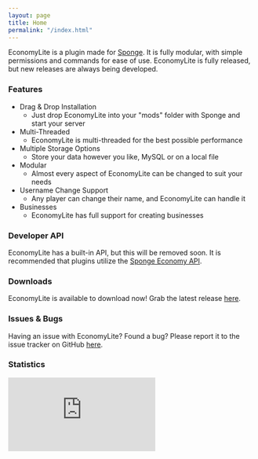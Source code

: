 ```yaml
---
layout: page
title: Home
permalink: "/index.html"
---
```


EconomyLite is a plugin made for [Sponge](https://spongepowered.org/). It is fully modular, with simple permissions and commands for ease of use. EconomyLite is fully released, but new releases are always being developed.

### Features

- Drag & Drop Installation
  - Just drop EconomyLite into your "mods" folder with Sponge and start your server
- Multi-Threaded
  -  EconomyLite is multi-threaded for the best possible performance
- Multiple Storage Options
  - Store your data however you like, MySQL or on a local file
- Modular
  - Almost every aspect of EconomyLite can be changed to suit your needs
- Username Change Support
  - Any player can change their name, and EconomyLite can handle it 
- Businesses
  - EconomyLite has full support for creating businesses

### Developer API

EconomyLite has a built-in API, but this will be removed soon. It is recommended that plugins utilize the [Sponge Economy API](https://docs.spongepowered.org/en/plugin/economy/index.html).

### Downloads

EconomyLite is available to download now! Grab the latest release [here](https://github.com/Flibio/EconomyLite/releases).

### Issues & Bugs

Having an issue with EconomyLite? Found a bug? Please report it to the issue tracker on GitHub [here](https://github.com/Flibio/EconomyLite/issues).

### Statistics

![EconomyLite Statistics](http://flibio.net/economylite/stats_img.php)
